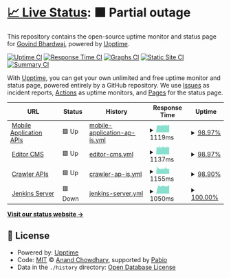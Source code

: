 # [📈 Live Status](https://govindbhardwaj.github.io/monitor-ritam): <!--live status--> **🟧 Partial outage**

This repository contains the open-source uptime monitor and status page for [Govind Bhardwaj](https://govindbhardwaj.github.io), powered by [Upptime](https://github.com/upptime/upptime).

[![Uptime CI](https://github.com/govindbhardwaj/monitor-ritam/workflows/Uptime%20CI/badge.svg)](https://github.com/govindbhardwaj/monitor-ritam/actions?query=workflow%3A%22Uptime+CI%22)
[![Response Time CI](https://github.com/govindbhardwaj/monitor-ritam/workflows/Response%20Time%20CI/badge.svg)](https://github.com/govindbhardwaj/monitor-ritam/actions?query=workflow%3A%22Response+Time+CI%22)
[![Graphs CI](https://github.com/govindbhardwaj/monitor-ritam/workflows/Graphs%20CI/badge.svg)](https://github.com/govindbhardwaj/monitor-ritam/actions?query=workflow%3A%22Graphs+CI%22)
[![Static Site CI](https://github.com/govindbhardwaj/monitor-ritam/workflows/Static%20Site%20CI/badge.svg)](https://github.com/govindbhardwaj/monitor-ritam/actions?query=workflow%3A%22Static+Site+CI%22)
[![Summary CI](https://github.com/govindbhardwaj/monitor-ritam/workflows/Summary%20CI/badge.svg)](https://github.com/govindbhardwaj/monitor-ritam/actions?query=workflow%3A%22Summary+CI%22)

With [Upptime](https://upptime.js.org), you can get your own unlimited and free uptime monitor and status page, powered entirely by a GitHub repository. We use [Issues](https://github.com/govindbhardwaj/monitor-ritam/issues) as incident reports, [Actions](https://github.com/govindbhardwaj/monitor-ritam/actions) as uptime monitors, and [Pages](https://govindbhardwaj.github.io/monitor-ritam) for the status page.

<!--start: status pages-->
<!-- This summary is generated by Upptime (https://github.com/upptime/upptime) -->
<!-- Do not edit this manually, your changes will be overwritten -->
<!-- prettier-ignore -->
| URL | Status | History | Response Time | Uptime |
| --- | ------ | ------- | ------------- | ------ |
| <img alt="" src="https://icons.duckduckgo.com/ip3/ritamdigital.org.ico" height="13"> [Mobile Application APIs](https://ritamdigital.org/services/ritam/api/posts/top-headlines/tag/top-stories/editor) | 🟩 Up | [mobile-application-ap-is.yml](https://github.com/govindbhardwaj/monitor-ritam/commits/HEAD/history/mobile-application-ap-is.yml) | <details><summary><img alt="Response time graph" src="./graphs/mobile-application-ap-is/response-time-week.png" height="20"> 1119ms</summary><br><a href="https://govindbhardwaj.github.io/monitor-ritam/history/mobile-application-ap-is"><img alt="Response time 1340" src="https://img.shields.io/endpoint?url=https%3A%2F%2Fraw.githubusercontent.com%2Fgovindbhardwaj%2Fmonitor-ritam%2FHEAD%2Fapi%2Fmobile-application-ap-is%2Fresponse-time.json"></a><br><a href="https://govindbhardwaj.github.io/monitor-ritam/history/mobile-application-ap-is"><img alt="24-hour response time 0" src="https://img.shields.io/endpoint?url=https%3A%2F%2Fraw.githubusercontent.com%2Fgovindbhardwaj%2Fmonitor-ritam%2FHEAD%2Fapi%2Fmobile-application-ap-is%2Fresponse-time-day.json"></a><br><a href="https://govindbhardwaj.github.io/monitor-ritam/history/mobile-application-ap-is"><img alt="7-day response time 1119" src="https://img.shields.io/endpoint?url=https%3A%2F%2Fraw.githubusercontent.com%2Fgovindbhardwaj%2Fmonitor-ritam%2FHEAD%2Fapi%2Fmobile-application-ap-is%2Fresponse-time-week.json"></a><br><a href="https://govindbhardwaj.github.io/monitor-ritam/history/mobile-application-ap-is"><img alt="30-day response time 1427" src="https://img.shields.io/endpoint?url=https%3A%2F%2Fraw.githubusercontent.com%2Fgovindbhardwaj%2Fmonitor-ritam%2FHEAD%2Fapi%2Fmobile-application-ap-is%2Fresponse-time-month.json"></a><br><a href="https://govindbhardwaj.github.io/monitor-ritam/history/mobile-application-ap-is"><img alt="1-year response time 1340" src="https://img.shields.io/endpoint?url=https%3A%2F%2Fraw.githubusercontent.com%2Fgovindbhardwaj%2Fmonitor-ritam%2FHEAD%2Fapi%2Fmobile-application-ap-is%2Fresponse-time-year.json"></a></details> | <details><summary><a href="https://govindbhardwaj.github.io/monitor-ritam/history/mobile-application-ap-is">98.97%</a></summary><a href="https://govindbhardwaj.github.io/monitor-ritam/history/mobile-application-ap-is"><img alt="All-time uptime 99.34%" src="https://img.shields.io/endpoint?url=https%3A%2F%2Fraw.githubusercontent.com%2Fgovindbhardwaj%2Fmonitor-ritam%2FHEAD%2Fapi%2Fmobile-application-ap-is%2Fuptime.json"></a><br><a href="https://govindbhardwaj.github.io/monitor-ritam/history/mobile-application-ap-is"><img alt="24-hour uptime 100.00%" src="https://img.shields.io/endpoint?url=https%3A%2F%2Fraw.githubusercontent.com%2Fgovindbhardwaj%2Fmonitor-ritam%2FHEAD%2Fapi%2Fmobile-application-ap-is%2Fuptime-day.json"></a><br><a href="https://govindbhardwaj.github.io/monitor-ritam/history/mobile-application-ap-is"><img alt="7-day uptime 98.97%" src="https://img.shields.io/endpoint?url=https%3A%2F%2Fraw.githubusercontent.com%2Fgovindbhardwaj%2Fmonitor-ritam%2FHEAD%2Fapi%2Fmobile-application-ap-is%2Fuptime-week.json"></a><br><a href="https://govindbhardwaj.github.io/monitor-ritam/history/mobile-application-ap-is"><img alt="30-day uptime 99.45%" src="https://img.shields.io/endpoint?url=https%3A%2F%2Fraw.githubusercontent.com%2Fgovindbhardwaj%2Fmonitor-ritam%2FHEAD%2Fapi%2Fmobile-application-ap-is%2Fuptime-month.json"></a><br><a href="https://govindbhardwaj.github.io/monitor-ritam/history/mobile-application-ap-is"><img alt="1-year uptime 99.34%" src="https://img.shields.io/endpoint?url=https%3A%2F%2Fraw.githubusercontent.com%2Fgovindbhardwaj%2Fmonitor-ritam%2FHEAD%2Fapi%2Fmobile-application-ap-is%2Fuptime-year.json"></a></details>
| <img alt="" src="https://icons.duckduckgo.com/ip3/editor.ritamdigital.org.ico" height="13"> [Editor CMS](https://editor.ritamdigital.org/services/ritam/api/posts/top-headlines/tag/top-stories/editor) | 🟩 Up | [editor-cms.yml](https://github.com/govindbhardwaj/monitor-ritam/commits/HEAD/history/editor-cms.yml) | <details><summary><img alt="Response time graph" src="./graphs/editor-cms/response-time-week.png" height="20"> 1137ms</summary><br><a href="https://govindbhardwaj.github.io/monitor-ritam/history/editor-cms"><img alt="Response time 1357" src="https://img.shields.io/endpoint?url=https%3A%2F%2Fraw.githubusercontent.com%2Fgovindbhardwaj%2Fmonitor-ritam%2FHEAD%2Fapi%2Feditor-cms%2Fresponse-time.json"></a><br><a href="https://govindbhardwaj.github.io/monitor-ritam/history/editor-cms"><img alt="24-hour response time 0" src="https://img.shields.io/endpoint?url=https%3A%2F%2Fraw.githubusercontent.com%2Fgovindbhardwaj%2Fmonitor-ritam%2FHEAD%2Fapi%2Feditor-cms%2Fresponse-time-day.json"></a><br><a href="https://govindbhardwaj.github.io/monitor-ritam/history/editor-cms"><img alt="7-day response time 1137" src="https://img.shields.io/endpoint?url=https%3A%2F%2Fraw.githubusercontent.com%2Fgovindbhardwaj%2Fmonitor-ritam%2FHEAD%2Fapi%2Feditor-cms%2Fresponse-time-week.json"></a><br><a href="https://govindbhardwaj.github.io/monitor-ritam/history/editor-cms"><img alt="30-day response time 1497" src="https://img.shields.io/endpoint?url=https%3A%2F%2Fraw.githubusercontent.com%2Fgovindbhardwaj%2Fmonitor-ritam%2FHEAD%2Fapi%2Feditor-cms%2Fresponse-time-month.json"></a><br><a href="https://govindbhardwaj.github.io/monitor-ritam/history/editor-cms"><img alt="1-year response time 1357" src="https://img.shields.io/endpoint?url=https%3A%2F%2Fraw.githubusercontent.com%2Fgovindbhardwaj%2Fmonitor-ritam%2FHEAD%2Fapi%2Feditor-cms%2Fresponse-time-year.json"></a></details> | <details><summary><a href="https://govindbhardwaj.github.io/monitor-ritam/history/editor-cms">98.97%</a></summary><a href="https://govindbhardwaj.github.io/monitor-ritam/history/editor-cms"><img alt="All-time uptime 99.25%" src="https://img.shields.io/endpoint?url=https%3A%2F%2Fraw.githubusercontent.com%2Fgovindbhardwaj%2Fmonitor-ritam%2FHEAD%2Fapi%2Feditor-cms%2Fuptime.json"></a><br><a href="https://govindbhardwaj.github.io/monitor-ritam/history/editor-cms"><img alt="24-hour uptime 100.00%" src="https://img.shields.io/endpoint?url=https%3A%2F%2Fraw.githubusercontent.com%2Fgovindbhardwaj%2Fmonitor-ritam%2FHEAD%2Fapi%2Feditor-cms%2Fuptime-day.json"></a><br><a href="https://govindbhardwaj.github.io/monitor-ritam/history/editor-cms"><img alt="7-day uptime 98.97%" src="https://img.shields.io/endpoint?url=https%3A%2F%2Fraw.githubusercontent.com%2Fgovindbhardwaj%2Fmonitor-ritam%2FHEAD%2Fapi%2Feditor-cms%2Fuptime-week.json"></a><br><a href="https://govindbhardwaj.github.io/monitor-ritam/history/editor-cms"><img alt="30-day uptime 99.34%" src="https://img.shields.io/endpoint?url=https%3A%2F%2Fraw.githubusercontent.com%2Fgovindbhardwaj%2Fmonitor-ritam%2FHEAD%2Fapi%2Feditor-cms%2Fuptime-month.json"></a><br><a href="https://govindbhardwaj.github.io/monitor-ritam/history/editor-cms"><img alt="1-year uptime 99.25%" src="https://img.shields.io/endpoint?url=https%3A%2F%2Fraw.githubusercontent.com%2Fgovindbhardwaj%2Fmonitor-ritam%2FHEAD%2Fapi%2Feditor-cms%2Fuptime-year.json"></a></details>
| <img alt="" src="https://icons.duckduckgo.com/ip3/crawler.ritamdigital.org.ico" height="13"> [Crawler APIs](https://crawler.ritamdigital.org/services/ritam/api/posts/top-headlines/tag/top-stories/editor) | 🟩 Up | [crawler-ap-is.yml](https://github.com/govindbhardwaj/monitor-ritam/commits/HEAD/history/crawler-ap-is.yml) | <details><summary><img alt="Response time graph" src="./graphs/crawler-ap-is/response-time-week.png" height="20"> 1155ms</summary><br><a href="https://govindbhardwaj.github.io/monitor-ritam/history/crawler-ap-is"><img alt="Response time 1398" src="https://img.shields.io/endpoint?url=https%3A%2F%2Fraw.githubusercontent.com%2Fgovindbhardwaj%2Fmonitor-ritam%2FHEAD%2Fapi%2Fcrawler-ap-is%2Fresponse-time.json"></a><br><a href="https://govindbhardwaj.github.io/monitor-ritam/history/crawler-ap-is"><img alt="24-hour response time 1276" src="https://img.shields.io/endpoint?url=https%3A%2F%2Fraw.githubusercontent.com%2Fgovindbhardwaj%2Fmonitor-ritam%2FHEAD%2Fapi%2Fcrawler-ap-is%2Fresponse-time-day.json"></a><br><a href="https://govindbhardwaj.github.io/monitor-ritam/history/crawler-ap-is"><img alt="7-day response time 1155" src="https://img.shields.io/endpoint?url=https%3A%2F%2Fraw.githubusercontent.com%2Fgovindbhardwaj%2Fmonitor-ritam%2FHEAD%2Fapi%2Fcrawler-ap-is%2Fresponse-time-week.json"></a><br><a href="https://govindbhardwaj.github.io/monitor-ritam/history/crawler-ap-is"><img alt="30-day response time 1584" src="https://img.shields.io/endpoint?url=https%3A%2F%2Fraw.githubusercontent.com%2Fgovindbhardwaj%2Fmonitor-ritam%2FHEAD%2Fapi%2Fcrawler-ap-is%2Fresponse-time-month.json"></a><br><a href="https://govindbhardwaj.github.io/monitor-ritam/history/crawler-ap-is"><img alt="1-year response time 1398" src="https://img.shields.io/endpoint?url=https%3A%2F%2Fraw.githubusercontent.com%2Fgovindbhardwaj%2Fmonitor-ritam%2FHEAD%2Fapi%2Fcrawler-ap-is%2Fresponse-time-year.json"></a></details> | <details><summary><a href="https://govindbhardwaj.github.io/monitor-ritam/history/crawler-ap-is">98.90%</a></summary><a href="https://govindbhardwaj.github.io/monitor-ritam/history/crawler-ap-is"><img alt="All-time uptime 97.55%" src="https://img.shields.io/endpoint?url=https%3A%2F%2Fraw.githubusercontent.com%2Fgovindbhardwaj%2Fmonitor-ritam%2FHEAD%2Fapi%2Fcrawler-ap-is%2Fuptime.json"></a><br><a href="https://govindbhardwaj.github.io/monitor-ritam/history/crawler-ap-is"><img alt="24-hour uptime 99.52%" src="https://img.shields.io/endpoint?url=https%3A%2F%2Fraw.githubusercontent.com%2Fgovindbhardwaj%2Fmonitor-ritam%2FHEAD%2Fapi%2Fcrawler-ap-is%2Fuptime-day.json"></a><br><a href="https://govindbhardwaj.github.io/monitor-ritam/history/crawler-ap-is"><img alt="7-day uptime 98.90%" src="https://img.shields.io/endpoint?url=https%3A%2F%2Fraw.githubusercontent.com%2Fgovindbhardwaj%2Fmonitor-ritam%2FHEAD%2Fapi%2Fcrawler-ap-is%2Fuptime-week.json"></a><br><a href="https://govindbhardwaj.github.io/monitor-ritam/history/crawler-ap-is"><img alt="30-day uptime 99.01%" src="https://img.shields.io/endpoint?url=https%3A%2F%2Fraw.githubusercontent.com%2Fgovindbhardwaj%2Fmonitor-ritam%2FHEAD%2Fapi%2Fcrawler-ap-is%2Fuptime-month.json"></a><br><a href="https://govindbhardwaj.github.io/monitor-ritam/history/crawler-ap-is"><img alt="1-year uptime 97.55%" src="https://img.shields.io/endpoint?url=https%3A%2F%2Fraw.githubusercontent.com%2Fgovindbhardwaj%2Fmonitor-ritam%2FHEAD%2Fapi%2Fcrawler-ap-is%2Fuptime-year.json"></a></details>
| <img alt="" src="https://icons.duckduckgo.com/ip3/jenkins.ritamdigital.org.ico" height="13"> [Jenkins Server](https://jenkins.ritamdigital.org) | 🟥 Down | [jenkins-server.yml](https://github.com/govindbhardwaj/monitor-ritam/commits/HEAD/history/jenkins-server.yml) | <details><summary><img alt="Response time graph" src="./graphs/jenkins-server/response-time-week.png" height="20"> 1050ms</summary><br><a href="https://govindbhardwaj.github.io/monitor-ritam/history/jenkins-server"><img alt="Response time 1142" src="https://img.shields.io/endpoint?url=https%3A%2F%2Fraw.githubusercontent.com%2Fgovindbhardwaj%2Fmonitor-ritam%2FHEAD%2Fapi%2Fjenkins-server%2Fresponse-time.json"></a><br><a href="https://govindbhardwaj.github.io/monitor-ritam/history/jenkins-server"><img alt="24-hour response time 0" src="https://img.shields.io/endpoint?url=https%3A%2F%2Fraw.githubusercontent.com%2Fgovindbhardwaj%2Fmonitor-ritam%2FHEAD%2Fapi%2Fjenkins-server%2Fresponse-time-day.json"></a><br><a href="https://govindbhardwaj.github.io/monitor-ritam/history/jenkins-server"><img alt="7-day response time 1050" src="https://img.shields.io/endpoint?url=https%3A%2F%2Fraw.githubusercontent.com%2Fgovindbhardwaj%2Fmonitor-ritam%2FHEAD%2Fapi%2Fjenkins-server%2Fresponse-time-week.json"></a><br><a href="https://govindbhardwaj.github.io/monitor-ritam/history/jenkins-server"><img alt="30-day response time 1282" src="https://img.shields.io/endpoint?url=https%3A%2F%2Fraw.githubusercontent.com%2Fgovindbhardwaj%2Fmonitor-ritam%2FHEAD%2Fapi%2Fjenkins-server%2Fresponse-time-month.json"></a><br><a href="https://govindbhardwaj.github.io/monitor-ritam/history/jenkins-server"><img alt="1-year response time 1142" src="https://img.shields.io/endpoint?url=https%3A%2F%2Fraw.githubusercontent.com%2Fgovindbhardwaj%2Fmonitor-ritam%2FHEAD%2Fapi%2Fjenkins-server%2Fresponse-time-year.json"></a></details> | <details><summary><a href="https://govindbhardwaj.github.io/monitor-ritam/history/jenkins-server">100.00%</a></summary><a href="https://govindbhardwaj.github.io/monitor-ritam/history/jenkins-server"><img alt="All-time uptime 100.00%" src="https://img.shields.io/endpoint?url=https%3A%2F%2Fraw.githubusercontent.com%2Fgovindbhardwaj%2Fmonitor-ritam%2FHEAD%2Fapi%2Fjenkins-server%2Fuptime.json"></a><br><a href="https://govindbhardwaj.github.io/monitor-ritam/history/jenkins-server"><img alt="24-hour uptime 100.00%" src="https://img.shields.io/endpoint?url=https%3A%2F%2Fraw.githubusercontent.com%2Fgovindbhardwaj%2Fmonitor-ritam%2FHEAD%2Fapi%2Fjenkins-server%2Fuptime-day.json"></a><br><a href="https://govindbhardwaj.github.io/monitor-ritam/history/jenkins-server"><img alt="7-day uptime 100.00%" src="https://img.shields.io/endpoint?url=https%3A%2F%2Fraw.githubusercontent.com%2Fgovindbhardwaj%2Fmonitor-ritam%2FHEAD%2Fapi%2Fjenkins-server%2Fuptime-week.json"></a><br><a href="https://govindbhardwaj.github.io/monitor-ritam/history/jenkins-server"><img alt="30-day uptime 100.00%" src="https://img.shields.io/endpoint?url=https%3A%2F%2Fraw.githubusercontent.com%2Fgovindbhardwaj%2Fmonitor-ritam%2FHEAD%2Fapi%2Fjenkins-server%2Fuptime-month.json"></a><br><a href="https://govindbhardwaj.github.io/monitor-ritam/history/jenkins-server"><img alt="1-year uptime 100.00%" src="https://img.shields.io/endpoint?url=https%3A%2F%2Fraw.githubusercontent.com%2Fgovindbhardwaj%2Fmonitor-ritam%2FHEAD%2Fapi%2Fjenkins-server%2Fuptime-year.json"></a></details>

<!--end: status pages-->

[**Visit our status website →**](https://govindbhardwaj.github.io/monitor-ritam)

## 📄 License

- Powered by: [Upptime](https://github.com/upptime/upptime)
- Code: [MIT](./LICENSE) © [Anand Chowdhary](https://anandchowdhary.com), supported by [Pabio](https://pabio.com)
- Data in the `./history` directory: [Open Database License](https://opendatacommons.org/licenses/odbl/1-0/)
